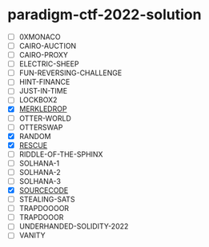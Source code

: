 # paradigm-ctf-2022-solution

-   [ ] 0XMONACO
-   [ ] CAIRO-AUCTION
-   [ ] CAIRO-PROXY
-   [ ] ELECTRIC-SHEEP
-   [ ] FUN-REVERSING-CHALLENGE
-   [ ] HINT-FINANCE
-   [ ] JUST-IN-TIME
-   [ ] LOCKBOX2
-   [x] [MERKLEDROP](https://mirror.xyz/0xsilas.eth/inz5Eo-7iVA-sZqNWIRavcNyieQ4bDgaZyPsmqBkk8Y)
-   [ ] OTTER-WORLD
-   [ ] OTTERSWAP
-   [x] RANDOM
-   [x] [RESCUE](https://mirror.xyz/0xsilas.eth/aG7ATeBac1GABgNTsmPvaKH1BIEO7iAGc9lAMvWtXLY)
-   [ ] RIDDLE-OF-THE-SPHINX
-   [ ] SOLHANA-1
-   [ ] SOLHANA-2
-   [ ] SOLHANA-3
-   [x] [SOURCECODE](https://mirror.xyz/0xsilas.eth/-tcbC4jzslwrj62Se7vsX3xX156iBtaMfaXVOJqEKZM)
-   [ ] STEALING-SATS
-   [ ] TRAPDOOOOR
-   [ ] TRAPDOOOR
-   [ ] UNDERHANDED-SOLIDITY-2022
-   [ ] VANITY
